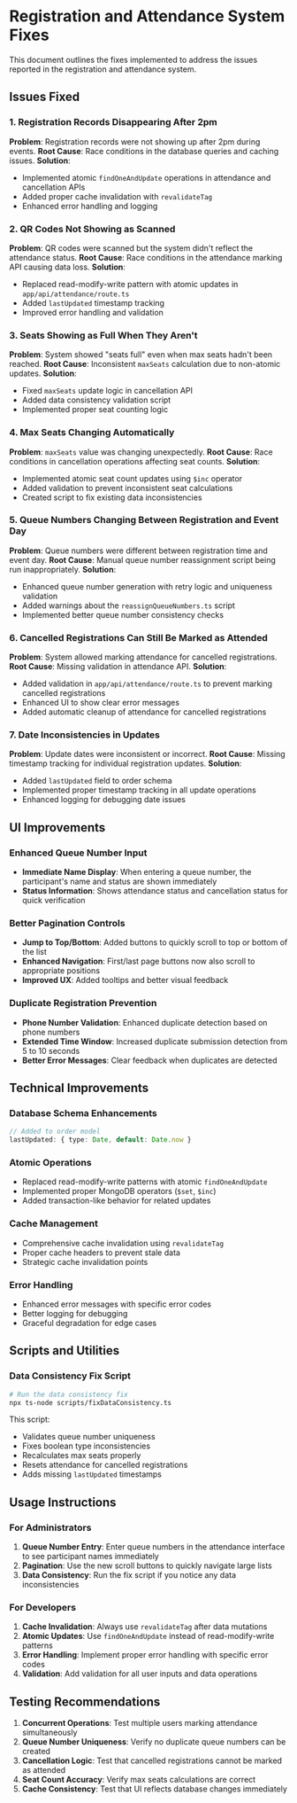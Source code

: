 # Registration and Attendance System Fixes

This document outlines the fixes implemented to address the issues reported in the registration and attendance system.

## Issues Fixed

### 1. Registration Records Disappearing After 2pm
**Problem**: Registration records were not showing up after 2pm during events.
**Root Cause**: Race conditions in the database queries and caching issues.
**Solution**: 
- Implemented atomic `findOneAndUpdate` operations in attendance and cancellation APIs
- Added proper cache invalidation with `revalidateTag`
- Enhanced error handling and logging

### 2. QR Codes Not Showing as Scanned
**Problem**: QR codes were scanned but the system didn't reflect the attendance status.
**Root Cause**: Race conditions in the attendance marking API causing data loss.
**Solution**:
- Replaced read-modify-write pattern with atomic updates in `app/api/attendance/route.ts`
- Added `lastUpdated` timestamp tracking
- Improved error handling and validation

### 3. Seats Showing as Full When They Aren't
**Problem**: System showed "seats full" even when max seats hadn't been reached.
**Root Cause**: Inconsistent `maxSeats` calculation due to non-atomic updates.
**Solution**:
- Fixed `maxSeats` update logic in cancellation API
- Added data consistency validation script
- Implemented proper seat counting logic

### 4. Max Seats Changing Automatically
**Problem**: `maxSeats` value was changing unexpectedly.
**Root Cause**: Race conditions in cancellation operations affecting seat counts.
**Solution**:
- Implemented atomic seat count updates using `$inc` operator
- Added validation to prevent inconsistent seat calculations
- Created script to fix existing data inconsistencies

### 5. Queue Numbers Changing Between Registration and Event Day
**Problem**: Queue numbers were different between registration time and event day.
**Root Cause**: Manual queue number reassignment script being run inappropriately.
**Solution**:
- Enhanced queue number generation with retry logic and uniqueness validation
- Added warnings about the `reassignQueueNumbers.ts` script
- Implemented better queue number consistency checks

### 6. Cancelled Registrations Can Still Be Marked as Attended
**Problem**: System allowed marking attendance for cancelled registrations.
**Root Cause**: Missing validation in attendance API.
**Solution**:
- Added validation in `app/api/attendance/route.ts` to prevent marking cancelled registrations
- Enhanced UI to show clear error messages
- Added automatic cleanup of attendance for cancelled registrations

### 7. Date Inconsistencies in Updates
**Problem**: Update dates were inconsistent or incorrect.
**Root Cause**: Missing timestamp tracking for individual registration updates.
**Solution**:
- Added `lastUpdated` field to order schema
- Implemented proper timestamp tracking in all update operations
- Enhanced logging for debugging date issues

## UI Improvements

### Enhanced Queue Number Input
- **Immediate Name Display**: When entering a queue number, the participant's name and status are shown immediately
- **Status Information**: Shows attendance status and cancellation status for quick verification

### Better Pagination Controls
- **Jump to Top/Bottom**: Added buttons to quickly scroll to top or bottom of the list
- **Enhanced Navigation**: First/last page buttons now also scroll to appropriate positions
- **Improved UX**: Added tooltips and better visual feedback

### Duplicate Registration Prevention
- **Phone Number Validation**: Enhanced duplicate detection based on phone numbers
- **Extended Time Window**: Increased duplicate submission detection from 5 to 10 seconds
- **Better Error Messages**: Clear feedback when duplicates are detected

## Technical Improvements

### Database Schema Enhancements
```typescript
// Added to order model
lastUpdated: { type: Date, default: Date.now }
```

### Atomic Operations
- Replaced read-modify-write patterns with atomic `findOneAndUpdate`
- Implemented proper MongoDB operators (`$set`, `$inc`)
- Added transaction-like behavior for related updates

### Cache Management
- Comprehensive cache invalidation using `revalidateTag`
- Proper cache headers to prevent stale data
- Strategic cache invalidation points

### Error Handling
- Enhanced error messages with specific error codes
- Better logging for debugging
- Graceful degradation for edge cases

## Scripts and Utilities

### Data Consistency Fix Script
```bash
# Run the data consistency fix
npx ts-node scripts/fixDataConsistency.ts
```

This script:
- Validates queue number uniqueness
- Fixes boolean type inconsistencies
- Recalculates max seats properly
- Resets attendance for cancelled registrations
- Adds missing `lastUpdated` timestamps

## Usage Instructions

### For Administrators
1. **Queue Number Entry**: Enter queue numbers in the attendance interface to see participant names immediately
2. **Pagination**: Use the new scroll buttons to quickly navigate large lists
3. **Data Consistency**: Run the fix script if you notice any data inconsistencies

### For Developers
1. **Cache Invalidation**: Always use `revalidateTag` after data mutations
2. **Atomic Updates**: Use `findOneAndUpdate` instead of read-modify-write patterns
3. **Error Handling**: Implement proper error handling with specific error codes
4. **Validation**: Add validation for all user inputs and data operations

## Testing Recommendations

1. **Concurrent Operations**: Test multiple users marking attendance simultaneously
2. **Queue Number Uniqueness**: Verify no duplicate queue numbers can be created
3. **Cancellation Logic**: Test that cancelled registrations cannot be marked as attended
4. **Seat Count Accuracy**: Verify max seats calculations are correct
5. **Cache Consistency**: Test that UI reflects database changes immediately 
